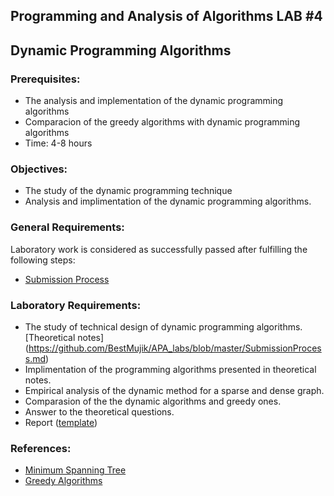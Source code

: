 ## Programming and Analysis of Algorithms LAB #4

## Dynamic Programming Algorithms

### Prerequisites:
  - The analysis and implementation of the dynamic programming algorithms
  - Comparacion of the greedy algorithms with dynamic programming algorithms
  - Time: 4-8 hours

### Objectives:
  - The study of the dynamic programming technique 
  - Analysis and implimentation of the dynamic programming algorithms.

### General Requirements:
  Laboratory work is considered as successfully passed after fulfilling the following steps:
  - [Submission Process](https://github.com/BestMujik/MIDPS-labs/blob/master/Submission%20Process.md)
  
### Laboratory Requirements:

  - The study of technical design of dynamic programming algorithms. [Theoretical notes] (https://github.com/BestMujik/APA_labs/blob/master/SubmissionProcess.md)
  - Implimentation of the programming algorithms presented in theoretical notes. 
  - Empirical analysis of the dynamic method for a sparse and dense graph.
  - Comparasion of the the dynamic algorithms and greedy ones.
  - Answer to the theoretical questions.
  - Report ([template](https://github.com/BestMujik/BDC_labs/tree/master/TEX%20template))

### References:

  - [Minimum Spanning Tree](http://www.debianhelp.co.uk/commands.htmhttp://www.geeksforgeeks.org/greedy-algorithms-set-2-kruskals-minimum-spanning-tree-mst/)
  - [Greedy Algorithms](https://people.eecs.berkeley.edu/~vazirani/algorithms/chap5.pdf)


